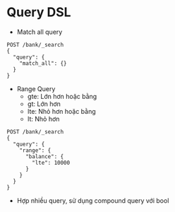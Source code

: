 # Query DSL
* Match all query
```
POST /bank/_search
{
  "query": {
    "match_all": {}
  }
}
```

* Range Query
    * gte: Lớn hơn hoặc bằng
    * gt: Lớn hơn
    * lte: Nhỏ hơn hoặc bằng
    * lt: Nhỏ hơn
```
POST /bank/_search
{
  "query": {
    "range": {
      "balance": {
        "lte": 10000
      }
    }
  }
}
```

* Hợp nhiều query, sử dụng compound query với bool